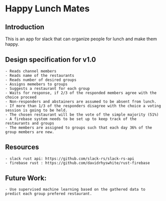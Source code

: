 # Happy Lunch Mates
## Introduction
This is an app for slack that can organize people for lunch and make them happy. 
 
## Design specification for v1.0
    - Reads channel members
    - Reads name of the restaurants
    - Reads number of desired groups
    - Assigns memebers to groups
    - Suggests a restaurant for each group
    - Waits for response, if 2/3 of the responded members agree with the choice proceed
    - Non-responders and abstainers are assumed to be absent from lunch.
    - If more than 1/3 of the responders disagree with the choice a voting session is going to be held. 
    - The chosen restaurant will be the vote of the simple majority (51%)
    - A firebase system needs to be set up to keep track of the restaurants and groups
    - The members are assigned to groups such that each day 36% of the group members are new.

## Resources
    - slack rust api: https://github.com/slack-rs/slack-rs-api
    - firebase rust : https://github.com/davidrhyswhite/rust-firebase

## Future Work:
    - Use supervised machine learning based on the gathered data to predict each group prefered restaurant.
